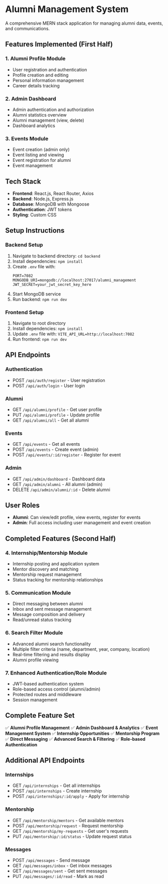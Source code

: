 # Alumni Management System

A comprehensive MERN stack application for managing alumni data, events, and communications.

## Features Implemented (First Half)

### 1. Alumni Profile Module
- User registration and authentication
- Profile creation and editing
- Personal information management
- Career details tracking

### 2. Admin Dashboard
- Admin authentication and authorization
- Alumni statistics overview
- Alumni management (view, delete)
- Dashboard analytics

### 3. Events Module
- Event creation (admin only)
- Event listing and viewing
- Event registration for alumni
- Event management

## Tech Stack

- **Frontend**: React.js, React Router, Axios
- **Backend**: Node.js, Express.js
- **Database**: MongoDB with Mongoose
- **Authentication**: JWT tokens
- **Styling**: Custom CSS

## Setup Instructions

### Backend Setup
1. Navigate to backend directory: `cd backend`
2. Install dependencies: `npm install`
3. Create `.env` file with:
   ```
   PORT=7082
   MONGODB_URI=mongodb://localhost:27017/alumni_management
   JWT_SECRET=your_jwt_secret_key_here
   ```
4. Start MongoDB service
5. Run backend: `npm run dev`

### Frontend Setup
1. Navigate to root directory
2. Install dependencies: `npm install`
3. Update `.env` file with: `VITE_API_URL=http://localhost:7082`
4. Run frontend: `npm run dev`

## API Endpoints

### Authentication
- POST `/api/auth/register` - User registration
- POST `/api/auth/login` - User login

### Alumni
- GET `/api/alumni/profile` - Get user profile
- PUT `/api/alumni/profile` - Update profile
- GET `/api/alumni/all` - Get all alumni

### Events
- GET `/api/events` - Get all events
- POST `/api/events` - Create event (admin)
- POST `/api/events/:id/register` - Register for event

### Admin
- GET `/api/admin/dashboard` - Dashboard data
- GET `/api/admin/alumni` - All alumni (admin)
- DELETE `/api/admin/alumni/:id` - Delete alumni

## User Roles

- **Alumni**: Can view/edit profile, view events, register for events
- **Admin**: Full access including user management and event creation

## Completed Features (Second Half)

### 4. Internship/Mentorship Module
- Internship posting and application system
- Mentor discovery and matching
- Mentorship request management
- Status tracking for mentorship relationships

### 5. Communication Module
- Direct messaging between alumni
- Inbox and sent message management
- Message composition and delivery
- Read/unread status tracking

### 6. Search Filter Module
- Advanced alumni search functionality
- Multiple filter criteria (name, department, year, company, location)
- Real-time filtering and results display
- Alumni profile viewing

### 7. Enhanced Authentication/Role Module
- JWT-based authentication system
- Role-based access control (alumni/admin)
- Protected routes and middleware
- Session management

## Complete Feature Set

✅ **Alumni Profile Management**
✅ **Admin Dashboard & Analytics**
✅ **Event Management System**
✅ **Internship Opportunities**
✅ **Mentorship Program**
✅ **Direct Messaging**
✅ **Advanced Search & Filtering**
✅ **Role-based Authentication**

## Additional API Endpoints

### Internships
- GET `/api/internships` - Get all internships
- POST `/api/internships` - Create internship
- POST `/api/internships/:id/apply` - Apply for internship

### Mentorship
- GET `/api/mentorship/mentors` - Get available mentors
- POST `/api/mentorship/request` - Request mentorship
- GET `/api/mentorship/my-requests` - Get user's requests
- PUT `/api/mentorship/:id/status` - Update request status

### Messages
- POST `/api/messages` - Send message
- GET `/api/messages/inbox` - Get inbox messages
- GET `/api/messages/sent` - Get sent messages
- PUT `/api/messages/:id/read` - Mark as read